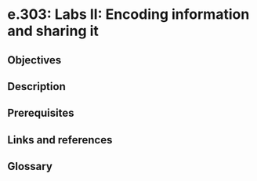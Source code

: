 # e.303: Labs II: Encoding information and sharing it

## Objectives

## Description

## Prerequisites

## Links and references

## Glossary


